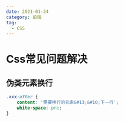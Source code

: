 ```yaml
---
date: 2021-01-24
category: 前端
tag:
  - CSS
---
```


# Css常见问题解决

## 伪类元素换行

```css
.xxx:after {
    content: '需要换行的元素&#13;&#10;下一行';
    white-space: pre;
}
```
